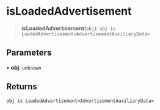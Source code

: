 # isLoadedAdvertisement

> **isLoadedAdvertisement**(`obj`): `obj is LoadedAdvertisement<AdvertisementAuxiliaryData>`

## Parameters

• **obj**: `unknown`

## Returns

`obj is LoadedAdvertisement<AdvertisementAuxiliaryData>`
